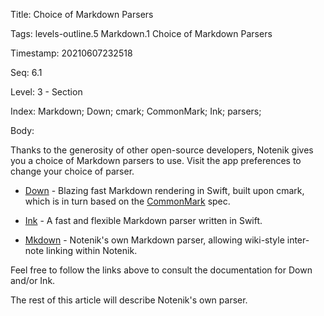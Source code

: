 Title:  Choice of Markdown Parsers

Tags:   levels-outline.5 Markdown.1 Choice of Markdown Parsers

Timestamp: 20210607232518

Seq:    6.1

Level:  3 - Section

Index:  Markdown; Down; cmark; CommonMark; Ink; parsers; 

Body: 

Thanks to the generosity of other open-source developers, Notenik gives you a choice of Markdown parsers to use. Visit the app preferences to change your choice of parser. 

+ [Down][] - Blazing fast Markdown rendering in Swift, built upon cmark, which is in turn based on the [CommonMark][cm] spec.

+ [Ink][] - A fast and flexible Markdown parser written in Swift. 

+ [Mkdown][] - Notenik's own Markdown parser, allowing wiki-style inter-note linking within Notenik. 

Feel free to follow the links above to consult the documentation for Down and/or Ink. 

The rest of this article will describe Notenik's own parser. 

[cite]: https://fletcher.github.io/MultiMarkdown-6/syntax/citation.html

[ext]: https://www.markdownguide.org/extended-syntax/

[mmd]: https://fletcher.github.io/MultiMarkdown-6/syntax/index.html#footnotes

[cm]: https://commonmark.org

[down]: https://github.com/johnxnguyen/Down

[ink]: https://github.com/JohnSundell/Ink

[md]: https://daringfireball.net/projects/markdown/

[mkdown]: https://github.com/hbowie/NotenikMkdown

[mmd]: https://fletcher.github.io/MultiMarkdown-6/syntax/index.html#footnotes

[sp]: https://daringfireball.net/projects/smartypants/

[syntax]: https://daringfireball.net/projects/markdown/syntax

